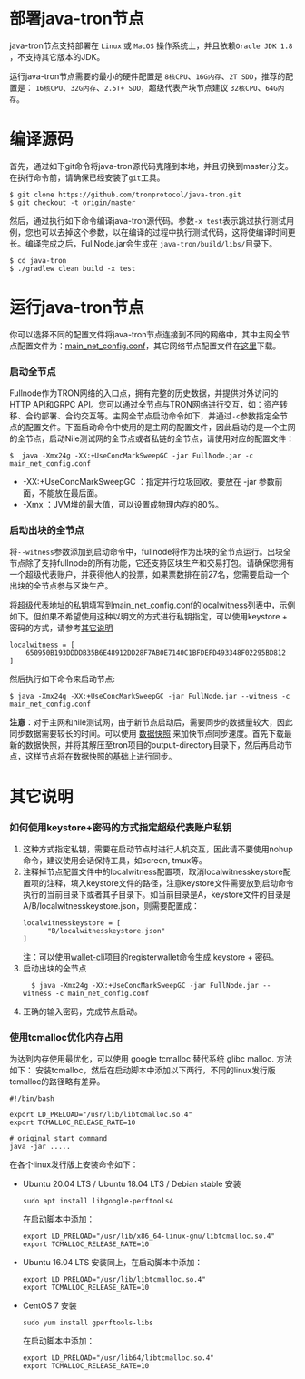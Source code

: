 # 部署java-tron节点
java-tron节点支持部署在 `Linux` 或 `MacOS` 操作系统上，并且依赖`Oracle JDK 1.8` ，不支持其它版本的JDK。

运行java-tron节点需要的最小的硬件配置是 `8核CPU`、`16G内存`、`2T SDD`，推荐的配置是： `16核CPU`、`32G内存`、`2.5T+ SDD`，超级代表产块节点建议 `32核CPU`、`64G内存`。

# 编译源码
首先，通过如下git命令将java-tron源代码克隆到本地，并且切换到master分支。在执行命令前，请确保已经安装了`git`工具。

```
$ git clone https://github.com/tronprotocol/java-tron.git
$ git checkout -t origin/master
```

然后，通过执行如下命令编译java-tron源代码。参数`-x test`表示跳过执行测试用例，您也可以去掉这个参数，以在编译的过程中执行测试代码，这将使编译时间更长。编译完成之后，FullNode.jar会生成在 `java-tron/build/libs/`目录下。
  
```
$ cd java-tron
$ ./gradlew clean build -x test
```
    
 

# 运行java-tron节点

你可以选择不同的配置文件将java-tron节点连接到不同的网络中，其中主网全节点配置文件为：[main_net_config.conf](https://github.com/tronprotocol/tron-deployment/blob/master/main_net_config.conf)，其它网络节点配置文件在[这里](https://github.com/tronprotocol/tron-deployment)下载。

### 启动全节点

Fullnode作为TRON网络的入口点，拥有完整的历史数据，并提供对外访问的HTTP API和GRPC API。您可以通过全节点与TRON网络进行交互，如：资产转移、合约部署、合约交互等。主网全节点启动命令如下，并通过`-c`参数指定全节点的配置文件。下面启动命令中使用的是主网的配置文件，因此启动的是一个主网的全节点，启动Nile测试网的全节点或者私链的全节点，请使用对应的配置文件：

````
$  java -Xmx24g -XX:+UseConcMarkSweepGC -jar FullNode.jar -c main_net_config.conf
````
    
* -XX:+UseConcMarkSweepGC  ：指定并行垃圾回收。要放在 -jar 参数前面，不能放在最后面。
* -Xmx  ：JVM堆的最大值，可以设置成物理内存的80%。

### 启动出块的全节点

将`--witness`参数添加到启动命令中，fullnode将作为出块的全节点运行。出块全节点除了支持fullnode的所有功能，它还支持区块生产和交易打包。请确保您拥有一个超级代表账户，并获得他人的投票，如果票数排在前27名，您需要启动一个出块的全节点参与区块生产。
  
将超级代表地址的私钥填写到main_net_config.conf的localwitness列表中，示例如下。但如果不希望使用这种以明文的方式进行私钥指定，可以使用keystore + 密码的方式，请参考[其它说明](#_2)

```
localwitness = [
    650950B193DDDDB35B6E48912DD28F7AB0E7140C1BFDEFD493348F02295BD812
]
```
  
然后执行如下命令来启动节点:
  
```
$ java -Xmx24g -XX:+UseConcMarkSweepGC -jar FullNode.jar --witness -c main_net_config.conf
```

**注意**：对于主网和nile测试网，由于新节点启动后，需要同步的数据量较大，因此同步数据需要较长的时间。可以使用 [数据快照](../backup_restore/#_5) 来加快节点同步速度。首先下载最新的数据快照，并将其解压至tron项目的output-directory目录下，然后再启动节点，这样节点将在数据快照的基础上进行同步。

# 其它说明
### 如何使用keystore+密码的方式指定超级代表账户私钥

1. 这种方式指定私钥，需要在启动节点时进行人机交互，因此请不要使用nohup命令，建议使用会话保持工具，如screen, tmux等。
2. 注释掉节点配置文件中的localwitness配置项，取消localwitnesskeystore配置项的注释，填入keystore文件的路径，注意keystore文件需要放到启动命令执行的当前目录下或者其子目录下。如当前目录是A，keystore文件的目录是A/B/localwitnesskeystore.json，则需要配置成：
    ```
    localwitnesskeystore = [
          "B/localwitnesskeystore.json"
    ]
    ```
    注：可以使用[wallet-cli](https://github.com/tronprotocol/wallet-cli.git)项目的registerwallet命令生成 keystore + 密码。
3. 启动出块的全节点
    ```
      $ java -Xmx24g -XX:+UseConcMarkSweepGC -jar FullNode.jar --witness -c main_net_config.conf
    ```
4. 正确的输入密码，完成节点启动。



### 使用tcmalloc优化内存占用

为达到内存使用最优化，可以使用 google tcmalloc 替代系统 glibc malloc. 方法如下：
安装tcmalloc，然后在启动脚本中添加以下两行，不同的linux发行版tcmalloc的路径略有差异。
```
#!/bin/bash
  
export LD_PRELOAD="/usr/lib/libtcmalloc.so.4"
export TCMALLOC_RELEASE_RATE=10
  
# original start command
java -jar .....
```

在各个linux发行版上安装命令如下：

* Ubuntu 20.04 LTS / Ubuntu 18.04 LTS / Debian stable
    安装

    ```
    sudo apt install libgoogle-perftools4
    ```

    在启动脚本中添加：

    ```
    export LD_PRELOAD="/usr/lib/x86_64-linux-gnu/libtcmalloc.so.4"
    export TCMALLOC_RELEASE_RATE=10
    ```

* Ubuntu 16.04 LTS
    安装同上，在启动脚本中添加：

    ```
    export LD_PRELOAD="/usr/lib/libtcmalloc.so.4"
    export TCMALLOC_RELEASE_RATE=10
    ```

* CentOS 7
  安装
    ```
    sudo yum install gperftools-libs
    ```
    在启动脚本中添加：
    ```
    export LD_PRELOAD="/usr/lib64/libtcmalloc.so.4"
    export TCMALLOC_RELEASE_RATE=10
    ```
